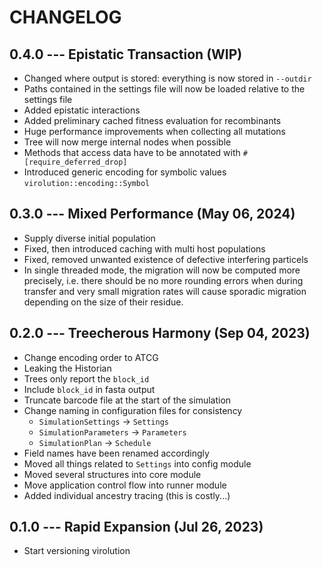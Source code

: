 # CHANGELOG

## 0.4.0 --- Epistatic Transaction (WIP)

- Changed where output is stored: everything is now stored in `--outdir`
- Paths contained in the settings file will now be loaded relative to the
  settings file
- Added epistatic interactions
- Added preliminary cached fitness evaluation for recombinants
- Huge performance improvements when collecting all mutations
- Tree will now merge internal nodes when possible
- Methods that access data have to be annotated with `#[require_deferred_drop]`
- Introduced generic encoding for symbolic values `virolution::encoding::Symbol`

## 0.3.0 --- Mixed Performance (May 06, 2024)

- Supply diverse initial population
- Fixed, then introduced caching with multi host populations
- Fixed, removed unwanted existence of defective interfering particels
- In single threaded mode, the migration will now be computed more precisely,
  i.e. there should be no more rounding errors when during transfer and very
  small migration rates will cause sporadic migration depending on the size of
  their residue.

## 0.2.0 --- Treecherous Harmony (Sep 04, 2023)

- Change encoding order to ATCG
- Leaking the Historian
- Trees only report the `block_id`
- Include `block_id` in fasta output
- Truncate barcode file at the start of the simulation
- Change naming in configuration files for consistency
    - `SimulationSettings` -> `Settings`
    - `SimulationParameters` -> `Parameters`
    - `SimulationPlan` -> `Schedule`
- Field names have been renamed accordingly
- Moved all things related to `Settings` into config module
- Moved several structures into core module
- Move application control flow into runner module
- Added individual ancestry tracing (this is costly...)

## 0.1.0 --- Rapid Expansion (Jul 26, 2023)

- Start versioning virolution

